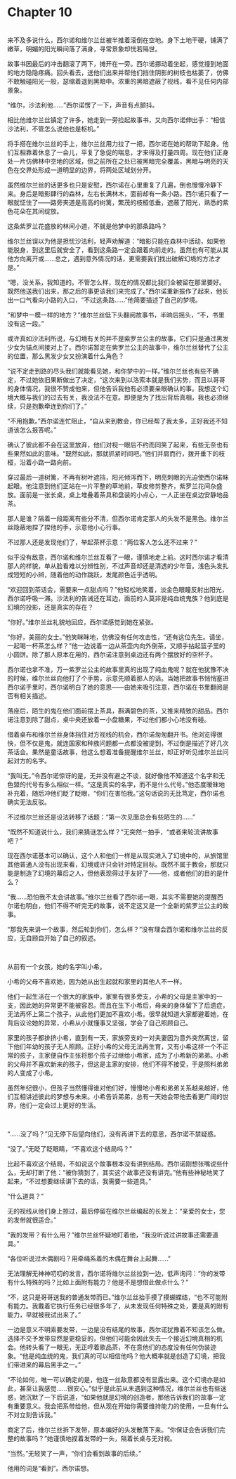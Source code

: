 # Chapter 10

<br>
来不及多说什么，西尔诺和维尔兰丝被半推着滚倒在空地。身下土地干硬，铺满了嫩草，明媚的阳光瞬间落了满身，寻常景象却恍若隔世。

故事书因最后的冲击翻滚了两下，摊开在一旁。西尔诺挪动着坐起，感觉撞到地面的地方隐隐疼痛。回头看去，送他们出来并帮他们挡住阴影的树枝也枯萎了，仿佛不敢触碰阳光一般，瑟缩着退到黑暗中。浓重的黑暗遮蔽了视线，看不见任何内部景象。

“维尔，沙法利他……”西尔诺愣了一下，声音有点颤抖。

相比他维尔兰丝镇定了许多，她走到一旁捡起故事书，又向西尔诺伸出手：“相信沙法利，不管怎么说他也是枢机。”

将手搭在维尔兰丝的手上，维尔兰丝用力拉了一把，西尔诺在她的帮助下起身。他们互相靠着休息了一会儿，平复了急促的喘息，才来得及打量四周。现在他们正身处一片仿佛林中空地的区域，但之前所在之处已被黑暗完全覆盖，黑暗与明亮的天色在交界处形成一道明显的边界，将两处区域划分开。

虽然维尔兰丝的话更多也只是安慰，西尔诺在心里重复了几遍，倒也慢慢冷静下来。身后是暗影肆行的森林，左右长满林木，面前却有一条小路。西尔诺只看了一眼就怔住了——路旁夹道是高高的树篱，繁茂的枝桠低垂，遮蔽了阳光，熟悉的紫色花朵在其间绽放。

这条紫罗兰花盛放的林间小道，不就是他梦中的那条路吗？

维尔兰丝误以为他是担忧沙法利，轻声劝解道：“暗影只能在森林中活动，如果他能脱身，到这里后就安全了，看到这条路一定会跟着向前走的。虽然也有可能从其他方向离开或……总之，遇到意外情况的话，更需要我们找出破解幻境的方法才是。”

“嗯，没关系，我知道的。不管怎么样，现在的情况都比我们全被留在那里要好。既然他送我们出来，那之后的事更该我们来完成了。”西尔诺重新振作了起来，他长出一口气看向小路的入口，“不过这条路……”他简要描述了自己的梦境。

“和梦中一模一样的地方？”维尔兰丝低下头翻阅故事书，半晌后摇头，“不，书里没有这一段。”

或许真如沙法利所说，与幻境有关的并不是紫罗兰公主的故事，它们只是通过黑发少女为锚点间接对上了。西尔诺暂定在紫罗兰公主的故事中，维尔兰丝替代了公主的位置，那么黑发少女又扮演着什么角色？

“说不定走到路的尽头我们就能看见她，和你梦中的一样。”维尔兰丝也有些不确定，不过她依旧果断做出了决定，“这次来到以洛索本就是我们劣势，而且以哥哥的身体情况，我很不赞成他来，但他告诉我他有必须要亲眼确认的事。我想这个幻境大概与我们的过去有关，我没法不在意。即便是为了找出背后真相，我也必须继续，只是抱歉牵连到你们了。”

“不用抱歉。”西尔诺连忙阻止，“自从来到教会，你已经帮了我太多，正好我还不知道该怎么报答呢。”

确认了彼此都不会在这里放弃，他们对视一眼后不约而同笑了起来，有些无奈也有些果然如此的意味。“既然如此，那就抓紧时间吧。”他们并肩而行，拨开垂下的枝桠，沿着小路一路向前。

穿过最后一道树篱，不再有树叶遮挡，阳光倾泻而下，明亮刺眼的光迫使西尔诺眯起眼。他注意到他们正站在一片平整的草地前，草皮修剪整齐，紫罗兰花间杂盛放。面前是一张长桌，桌上堆叠着茶具和盘装的小点心，一人正坐在桌边安静地品茶。

那人是谁？隔着一段距离有些分不清，但西尔诺肯定那人的头发不是黑色。维尔兰丝隐蔽地捏了捏他的手，示意他小心行事。

不过那人还是发现他们了，举起茶杯示意：“两位客人怎么还不过来？”

似乎没有敌意，西尔诺和维尔兰丝互看了一眼，谨慎地走上前。这时西尔诺才看清那人的样貌，单从脸看难以分辨性别，不过声音却还是清透的少年音。浅色头发扎成短短的小辫，随着他的动作跳跃，发尾颜色近乎透明。

“欢迎回到茶话会，需要来一点甜点吗？”他轻松地笑着，淡金色眼瞳反射出阳光，西尔诺呼吸一滞。沙法利的告诫还在耳边，面前的人莫非是纯血统鬼族？他到底是幻境的投影，还是真实的存在？

“你好。”维尔兰丝礼貌地回应，西尔诺感觉到她在紧张。

“你好，美丽的女士。”他笑眯眯地，仿佛没有任何攻击性，“还有这位先生。请坐，一起喝一杯茶怎么样？”他一边说着一边从茶壶内向外倒茶，又顺手拈起篮子里的小圆饼。除了那人原本在用的，西尔诺注意到桌边还有两个摆放好的空杯子。

西尔诺也拿不准，万一紫罗兰公主的故事里真的出现了纯血鬼呢？就在他犹豫不决的时候，维尔兰丝向他打了个手势，示意先顺着那人的话。当她把故事书悄悄塞进西尔诺手里时，西尔诺明白了她的意思——由她来吸引注意，西尔诺在书里翻阅是否有相关描述。

落座后，陌生的鬼在他们面前摆上茶具，斟满碧色的茶，又推来精致的甜品。西尔诺注意到除了甜点，桌中央还放着一小盘糖果，不过他们都小心地没有碰。

借着桌布和维尔兰丝身体挡住对方视线的机会，西尔诺匆匆翻开书。他浏览得很快，但不仅是鬼，就连国家和种族问题都一点都没被提到，不过倒是描述了好几次茶话会。果然是童话故事，他这么想着准备提醒维尔兰丝，却正好听见维尔兰丝问起对方的名字。

“我叫无。”令西尔诺惊讶的是，无并没有避之不谈，就好像他不知道这个名字和无色盟的代号有多么相似一样。“这是真实的名字，而不是什么代号。”他态度暧昧地补充着，随后冲他们眨了眨眼，“你们在害怕我。”这句话说的无比笃定，西尔诺也确实无法反驳。

不过维尔兰丝还是设法转移了话题：“第一次见面总会有些陌生的……”

“既然不知道说什么，我们来猜谜怎么样？”无突然一拍手，“或者来轮流讲故事吧？”

现在西尔诺基本可以确认，这个人和他们一样是从现实进入了幻境中的，从旅馆里其他普通人没有出现来看，幻境或许只会针对特定目标。既然不属于教会，那就只能是制造了幻境的幕后之人，但他表现得过于友好了——他，或者他们的目的是什么？

“我……恐怕我不太会讲故事。”维尔兰丝看了西尔诺一眼，其实不需要她的提醒西尔诺也明白，他们不得不听完无的故事，说不定这又是一个全新的紫罗兰公主的故事。

“那我先来讲一个故事，然后轮到你们，怎么样？”没有理会西尔诺和维尔兰丝的反应，无自顾自开始了自己的叙述。

<br>

从前有一个女孩，她的名字叫小希。

小希的父母不喜欢她，因为她从出生起就和家里的其他人不一样。

他们一起生活在一个很大的家族中，家里有很多旁支，小希的父母是主家中的一支，因此她的异常更不能被容忍。而且在生下小希后，母亲的身体留下了后遗症，无法再怀上第二个孩子，从此他们更加不喜欢小希。很早就知道大家都避着她，在背后议论她的异常，小希从小就懂事又坚强，学会了自己照顾自己。

家里的孩子都排挤小希，直到有一天，家族旁支的一对夫妻因为意外突然离世，留下他们年幼的孩子无人照顾。正好小希的父母无法再生育，又有小希这样一个不正常的孩子，主家便自作主张将那个孩子过继给小希家，成为了小希新的弟弟。小希的父母并不喜欢新来的孩子，但这是主家的安排，他们不得不接受，于是照料弟弟的人变成了小希。

虽然年纪很小，但孩子当然懂得谁对他们好，慢慢地小希和弟弟关系越来越好，他们互相讲述彼此的梦想与未来。小希告诉弟弟，总有一天她会带他去看更广阔的世界，他们一定会过上更好的生活。

<br>

“……没了吗？”见无停下后望向他们，没有再讲下去的意思，西尔诺不禁疑惑。

“没了。”无眨了眨眼睛，“不喜欢这个结局吗？”

比起不喜欢这个结局，不如说这个故事根本没有讲到结局。西尔诺刚想张嘴说些什么，无却打断了他：“被你猜到了，其实这个故事还没有讲完。”他有些神秘地笑了起来，“不过想要继续讲下去的话，我需要一些道具。”

“什么道具？”

无的视线从他们身上掠过，最后停留在维尔兰丝编起的长发上：“亲爱的女士，您的发带就很适合。”

“我的发带？有什么用？”维尔兰丝怀疑地盯着他，“我没听说过讲故事还需要道具。”

“各位听说过木偶剧吗？用牵绳系着的木偶在舞台上起舞……”

无法理解无神神叨叨的发言，西尔诺将维尔兰丝拉到一边，低声询问：“你的发带有什么特殊的吗？比如上面附有能力？他是不是想借此做点什么？”

“不，这只是哥哥送我的普通发带而已。”维尔兰丝抬手摸了摸蝴蝶结，“也不可能附有能力。我戴着它执行任务已经很多年了，从未发现任何特殊之处，要是真的附有能力，早就被我试出来了。”

一边是意义不明索要发带，一边是没有结尾的故事，西尔诺犹豫着不知该怎么做。选择不交予发带显然是更稳妥的，但他们可能会因此失去一个接近幻境真相的机会。他转头看了一眼无，无正哼着歌品茶，不在意他们的态度没有任何伪装迹象。“他是纯血统的鬼，我们真的可以相信他吗？他大概率就是创造了幻境，把我们带进来的幕后黑手之一。”

“不论如何，唯一可以确定的是，他连一丝敌意都没有显露出来。这个幻境亦是如此，甚至让我感觉……很安心。”似乎是此前从未遇到这种情况，维尔兰丝也有些迷惑，她沉默了一下后说道，“如果他就是幻境的创造者，那他告诉我们的故事一定有重要意义。我会把系带给他，但从现在开始你需要维持能力的使用，一旦有什么不对立刻告诉我。”

商定了后，维尔兰丝拆下发带，原本编好的头发散落下来。“你保证会告诉我们完整的故事吗？”她谨慎地捏着发带的一头，隔着长桌与无对视。

“当然。”无轻笑了一声，“你们会看到故事的后续。”

他用的词是“看到”。西尔诺想。
